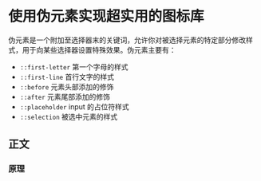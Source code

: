 # 使用伪元素实现超实用的图标库

伪元素是一个附加至选择器末的关键词，允许你对被选择元素的特定部分修改样式，用于向某些选择器设置特殊效果。伪元素主要有：

- `::first-letter` 第一个字母的样式
- `::first-line` 首行文字的样式
- `::before` 元素头部添加的修饰
- `::after` 元素尾部添加的修饰
- `::placeholder` input 的占位符样式
- `::selection` 被选中元素的样式

## 正文

### 原理
